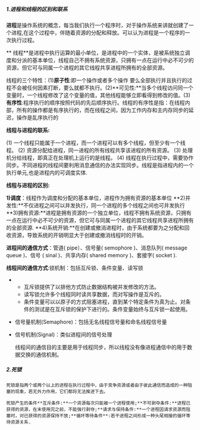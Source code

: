 ##### 1.进程和线程的区别和联系

   **进程**是操作系统的概念，每当我们执行一个程序时，对于操作系统来讲就创建了一个进程,在这个过程中，伴随着资源的分配和释放。可以认为进程是一个程序的一次执行过程。

**  线程**是进程中执行运算的最小单位，是进程中的一个实体，是被系统独立调度和分派的基本单位，线程自己不拥有系统资源，只拥有一点在运行中必不可少的资源，但它可与同属一个进程的其它线程共享进程所拥有的全部资源。

线程的三个特性：\(1\)**原子性**:即一个操作或者多个操作 要么全部执行并且执行的过程不会被任何因素打断，要么就都不执行。\(2\)**可见性:**当多个线程访问同一个变量时，一个线程修改了这个变量的值，其他线程能够立即看得到修改的值。\(3\)**有序性**:程序执行的顺序按照代码的先后顺序执行。线程的有序性是指：在线程内部，所有的操作都是有序执行的，而在线程之间，因为工作内存和主内存同步的延迟，操作是乱序执行的

**线程与进程的联系:**

 \(1\) 一个线程只能属于一个进程，而一个进程可以有多个线程，但至少有一个线程。 \(2\) 资源分配给进程，同一进程的所有线程共享该进程的所有资源。 \(3\) 处理机分给线程，即真正在处理机上运行的是线程。 \(4\) 线程在执行过程中，需要协作同步。不同进程的线程间要利用消息通信的办法实现同步。线程是指进程内的一个执行单元,也是进程内的可调度实体.

 **线程与进程的区别:**

 **1\)调度**：线程作为调度和分配的基本单位，进程作为拥有资源的基本单位 **2\)并发性:**不仅进程之间可以并发执行，同一个进程的多个线程之间也可并发执行 **3\)拥有资源:**进程是拥有资源的一个独立单位，线程不拥有系统资源，只拥有一点在运行中必不可少的资源，但它可与同属一个进程的其它线程共享进程所拥有的全部资源. **4\)系统开销:**在创建或撤消进程时，由于系统都要为之分配和回收资源，导致系统的开销明显大于创建或撤消线程时的开销。

**进程间的通信方式**：管道\( pipe）、信号量\( semophore \)、消息队列\( message queue \)、信号 \( sinal \)、共享内存\( shared memory \)、套接字\( socket \).

**线程间的通信方式**:锁机制：包括互斥锁、条件变量、读写锁

* * 互斥锁提供了以排他方式防止数据结构被并发修改的方法。
  * 读写锁允许多个线程同时读共享数据，而对写操作是互斥的。
  * 条件变量可以以原子的方式阻塞进程，直到某个特定条件为真为止。对条件的测试是在互斥锁的保护下进行的。条件变量始终与互斥锁一起使用。
* 信号量机制\(Semaphore\)：包括无名线程信号量和命名线程信号量

* 信号机制\(Signal\)：类似进程间的信号处理

  线程间的通信目的主要是用于线程同步，所以线程没有像进程通信中的用于数据交换的通信机制。

##### 2.死锁

    死锁是指两个或两个以上的进程在执行过程中，由于竞争资源或者由于彼此通信而造成的一种阻塞的现象，若无外力作用，它们都将无法推进下去。

    死锁产生的条件**互斥条件:**一个资源每次只能被一个进程使用;**不可剥夺条件:**进程已获得的资源，在末使用完之前，不能强行剥夺;**请求与保持条件:**一个进程因请求资源而阻塞时，对已获得的资源保持不放;**循环等待条件**:若干进程之间形成一种头尾相接的循环等待资源关系.




